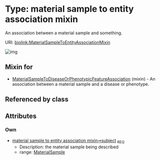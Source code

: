 
# Type: material sample to entity association mixin


An association between a material sample and something.

URI: [biolink:MaterialSampleToEntityAssociationMixin](https://w3id.org/biolink/vocab/MaterialSampleToEntityAssociationMixin)


![img](http://yuml.me/diagram/nofunky;dir:TB/class/[MaterialSample]<subject%201..1-%20[MaterialSampleToEntityAssociationMixin],[MaterialSampleToDiseaseOrPhenotypicFeatureAssociation]uses%20-.->[MaterialSampleToEntityAssociationMixin],[MaterialSampleToDiseaseOrPhenotypicFeatureAssociation],[MaterialSample])

## Mixin for

 * [MaterialSampleToDiseaseOrPhenotypicFeatureAssociation](MaterialSampleToDiseaseOrPhenotypicFeatureAssociation.md) (mixin)  - An association between a material sample and a disease or phenotype.

## Referenced by class


## Attributes


### Own

 * [material sample to entity association mixin➞subject](material_sample_to_entity_association_mixin_subject.md)  <sub>REQ</sub>
    * Description: the material sample being described
    * range: [MaterialSample](MaterialSample.md)
